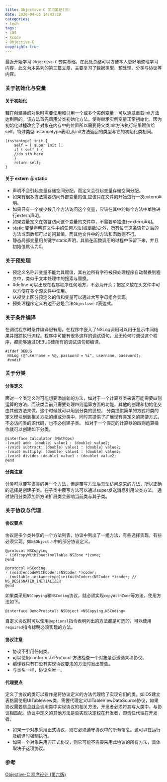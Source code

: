 ```yaml
---
title: Objective-C 学习笔记(三）
date: 2020-04-05 14:43:20
categories: 
- tech
tags: 
- iOS
- Xcode
- Objective-C
copyright: true
---
```



最近开始学习 `Objective-C` 夯实基础，在此处总结可以方便本人更好地整理学习内容，此文为本系列的第三篇文章，主要复习了数据类型、预处理、分类与协议等内容。

<!--more-->

### 关于初始化与变量
#### 关于初始化
若在创建类的对象时需要使用和引用一个或多个实例变量，可以通过重载init方法达到目的。该方法首先调用父类初始化方法，使得继承实例变量正常初始化，因为初始化过程改变了对象在内存中的位置所以需要将父类init方法执行结果赋值给self。特殊类型instancetype表明,从init方法返回的类型与它的初始化类相同。
```objc 
(instantype) init {
    self = [ super init ];
    if ( self ) {
    //do sth here
    } 
    return self;
}
```
#### 关于 extern 与 static
- 声明不会引起变量存储空间分配，而定义会引起变量存储空间分配。
- 如果有很多方法需要访问外部变量的值,应该只在文件的开始进行一次extern声明。
- 如果只有一个或少数几个方法访问这个变量，应该在其中的每个方法中单独进行extern声明。
- 如果变量定义在包含访问这个变量的文件中，不需要单独进行extern声明。
- static 变量声明在文件中的任何方法(或函数)之外，所有位于这条语句之后的方法或函数都可以访问其值，而其他文件中的方法和函数则不行。
- 静态局部变量用关键字static声明，其值在函数调用的过程中保留下来，并且初始值默认为0。

### 关于预处理
- 预定义名称非变量不能为其赋值，其右边所有字符被预处理程序自动替换到程序中，类似于文本处理中的搜索与替换。
- \#define 可以出现在程序程序任何地方，不必为开头；把定义放在头文件中可以方便在多个源文件中使用。
- 从视觉上区分预定义的值和变量可以通过大写字母组合实现。
- 预处理程序定义右边不必是合法`Objective-C`表达式。

### 关于条件编译
在调试程序时条件编译很有用。在程序中嵌入了NSLog调用可以用于显示中间结果并跟踪执行流程。程序中可能有很多这样的调试语句，且无论何时调试这个程序，都能够通过DEBUG使所有的调试语句都编译。

```objc 
#ifdef DEBUG
 NSLog (@"username = %@, password = %i", username, password);
 #endif
```

### 关于分类
#### 分类定义
面对一个类定义时可能想要添加新的方法，如对于一个计算器类来说可能需要四则运算的方法，而该类当前只需要处理四则运算方面的功能，其他的创建和初始化交由其他方法来做，这个时候就可以用到分类的思想。
分类提供简单的方式将类的定义模块划到相关方法的组或分类中，同时其提供了扩展现有类定义的简便方式，不必访问类的源代码，也不必创建子类。
如对于一个假定的计算器的四则运算操作就可以创建如下分类。
```objc 
@interface Calculator (MathOps)
-(void) add: (double) value1 : (double) value2;
-(void) subtract: (double) value1 : (double) value2;
-(void) multiply: (double) value1 : (double) value2;
-(void) divide: (double) value1 : (double) value2;
@end
```
#### 分类注意
分类可以覆写该类的另一个方法，但是覆写方法后无法访问原来的方法，所以正确的选择是创建子类。在子类中覆写方法可以通过super发送消息引用父类方法。
通过使用分类添加新方法扩展类会影响当前类与其子类。
### 关于协议与代理
#### 协议要点
协议是多个类共享的一个方法列表，协议中列出了一组方法，有些选择实现，有些必须实现。如`NSObject.h`中的部分协议定义。
```objc 
@protocol NSCopying
- (id)copyWithZone:(nullable NSZone *)zone;
@end

@protocol NSCoding
- (void)encodeWithCoder:(NSCoder *)coder;
- (nullable instancetype)initWithCoder:(NSCoder *)coder; // NS_DESIGNATED_INITIALIZER
@end
```
如果类采用`NSCopying`和`NSCoding`协议，就必须实现`copyWithZone`等方法，使用方法如下。
```objc 
@interface DemoPrototol: NSObject <NSCopying,NSCoding>
```
自定义协议时可以使用`@optional`指令表明列出的方法都是可选的，可以使用`required`指令标明必须实现的方法。
#### 协议注意
- 协议不引用任何类。
- 可以使用conformsToProtocol:方法检查一个对象是否遵循某项协议。
- 编译器只有在没有实现协议要求的方法时发出警告。
- 与类名一样，协议名唯一。

#### 代理要点

定义了协议的类可以看作是将协议定义的方法代理给了实现它们的类。如iOS建立表格需使用UITableView类，需要代理定义UITableViewDataSource协议，如果协议需要信息就会调用类中实现协议的相关方法，开发者必须将其写入类中，与协议相匹配。协议中定义的其他方法是否实现决定权在开发者，即责任代理在开发者。
- 如果一个对象采用正式协议，则它必须遵守协议中的所有信息。这可以在运行及编译时强制执行。
- 如果一个对象采用非正式协议，则它可能不需要采用此协议的所有方法，具体取决于这项协议。

### 参考
[Objective-C 程序设计 (第六版)]()
